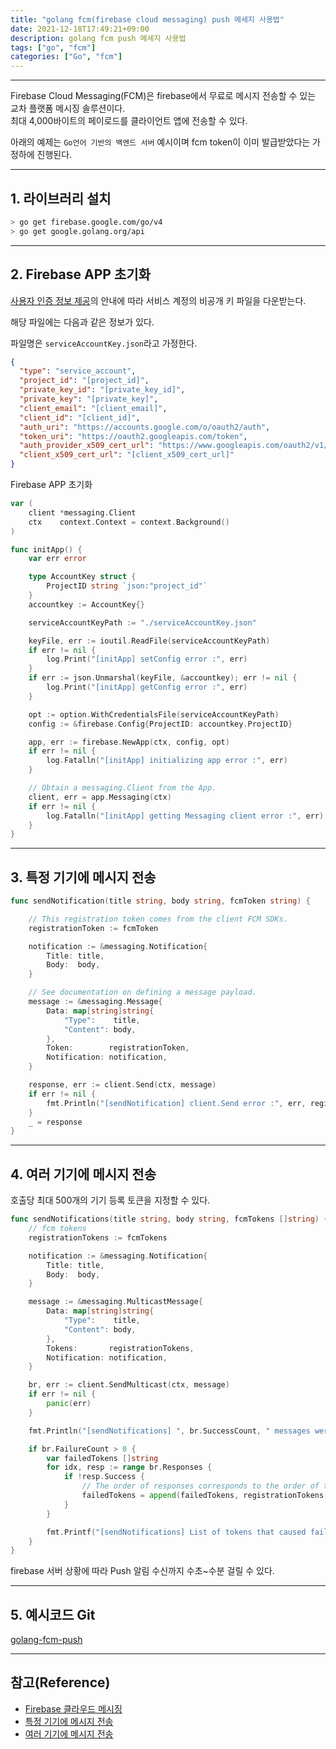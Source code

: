 ```yaml
---
title: "golang fcm(firebase cloud messaging) push 메세지 사용법"
date: 2021-12-18T17:49:21+09:00
description: golang fcm push 메세지 사용법
tags: ["go", "fcm"]
categories: ["Go", "fcm"]
---
```



---

Firebase Cloud Messaging(FCM)은 firebase에서 무료로 메시지 전송할 수 있는 교차 플랫폼 메시징 솔루션이다.  
최대 4,000바이트의 페이로드를 클라이언트 앱에 전송할 수 있다.

아래의 예제는 `Go언어 기반의 백엔드 서버` 예시이며 fcm token이 이미 발급받았다는 가정하에 진행된다.


---

## 1. 라이브러리 설치

```bash
> go get firebase.google.com/go/v4
> go get google.golang.org/api
```


---

## 2. Firebase APP 초기화

[사용자 인증 정보 제공](https://firebase.google.com/docs/cloud-messaging/auth-server?hl=ko#provide-credentials-manually)의 안내에 따라 서비스 계정의 비공개 키 파일을 다운받는다.

해당 파일에는 다음과 같은 정보가 있다.

파일명은 `serviceAccountKey.json`라고 가정한다.

```json
{
  "type": "service_account",
  "project_id": "[project_id]",
  "private_key_id": "[private_key_id]",
  "private_key": "[private_key]",
  "client_email": "[client_email]",
  "client_id": "[client_id]",
  "auth_uri": "https://accounts.google.com/o/oauth2/auth",
  "token_uri": "https://oauth2.googleapis.com/token",
  "auth_provider_x509_cert_url": "https://www.googleapis.com/oauth2/v1/certs",
  "client_x509_cert_url": "[client_x509_cert_url]"
}

```



Firebase APP 초기화

```go
var (
	client *messaging.Client
	ctx    context.Context = context.Background()
)

func initApp() {
	var err error

	type AccountKey struct {
		ProjectID string `json:"project_id"`
	}
	accountkey := AccountKey{}

	serviceAccountKeyPath := "./serviceAccountKey.json"

	keyFile, err := ioutil.ReadFile(serviceAccountKeyPath)
	if err != nil {
		log.Print("[initApp] setConfig error :", err)
	}
	if err := json.Unmarshal(keyFile, &accountkey); err != nil {
		log.Print("[initApp] getConfig error :", err)
	}

	opt := option.WithCredentialsFile(serviceAccountKeyPath)
	config := &firebase.Config{ProjectID: accountkey.ProjectID}

	app, err := firebase.NewApp(ctx, config, opt)
	if err != nil {
		log.Fatalln("[initApp] initializing app error :", err)
	}

	// Obtain a messaging.Client from the App.
	client, err = app.Messaging(ctx)
	if err != nil {
		log.Fatalln("[initApp] getting Messaging client error :", err)
	}
}
```


---

## 3. 특정 기기에 메시지 전송

```go
func sendNotification(title string, body string, fcmToken string) {

	// This registration token comes from the client FCM SDKs.
	registrationToken := fcmToken

	notification := &messaging.Notification{
		Title: title,
		Body:  body,
	}

	// See documentation on defining a message payload.
	message := &messaging.Message{
		Data: map[string]string{
			"Type":    title,
			"Content": body,
		},
		Token:        registrationToken,
		Notification: notification,
	}

	response, err := client.Send(ctx, message)
	if err != nil {
		fmt.Println("[sendNotification] client.Send error :", err, registrationToken)
	}
	_ = response
}
```


---

## 4. 여러 기기에 메시지 전송

호출당 최대 500개의 기기 등록 토큰을 지정할 수 있다.

```go
func sendNotifications(title string, body string, fcmTokens []string) {
	// fcm tokens
	registrationTokens := fcmTokens

	notification := &messaging.Notification{
		Title: title,
		Body:  body,
	}

	message := &messaging.MulticastMessage{
		Data: map[string]string{
			"Type":    title,
			"Content": body,
		},
		Tokens:       registrationTokens,
		Notification: notification,
	}

	br, err := client.SendMulticast(ctx, message)
	if err != nil {
		panic(err)
	}

	fmt.Println("[sendNotifications] ", br.SuccessCount, " messages were sent successfully, ", br.FailureCount, " messages fail count")

	if br.FailureCount > 0 {
		var failedTokens []string
		for idx, resp := range br.Responses {
			if !resp.Success {
				// The order of responses corresponds to the order of the registration tokens.
				failedTokens = append(failedTokens, registrationTokens[idx])
			}
		}

		fmt.Printf("[sendNotifications] List of tokens that caused failures: %v\n", failedTokens)
	}
}
```

firebase 서버 상황에 따라 Push 알림 수신까지 수초~수분 걸릴 수 있다.


---


## 5. 예시코드 Git

[golang-fcm-push](https://github.com/SangjunCha-dev/blog/tree/main/golang/golang-fcm-push)


---

## 참고(Reference)

- [Firebase 클라우드 메시징](https://firebase.google.com/docs/cloud-messaging?hl=ko)
- [특정 기기에 메시지 전송](https://firebase.google.com/docs/cloud-messaging/send-message?hl=ko#send-messages-to-specific-devices)
- [여러 기기에 메시지 전송](https://firebase.google.com/docs/cloud-messaging/send-message?hl=ko#send-messages-to-multiple-devices)